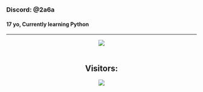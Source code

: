 ### Discord: @2a6a
#### 17 yo, Currently learning Python
<hr>
<p align="center">
    <img src=https://lanyard.cnrad.dev/api/869290689945538610/>
<br>
<br>
<h2 align="center">Visitors:</h2>
</p>
<p align="center"> <img src="https://profile-counter.glitch.me/TripleA26/count.svg" /> </p>
<br>
</hr>

